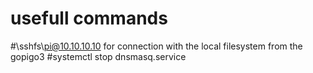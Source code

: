 # usefull commands
#\\sshfs\pi@10.10.10.10 for connection with the local filesystem from the gopigo3
#systemctl stop dnsmasq.service
